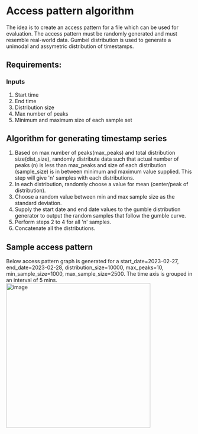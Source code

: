 # Access pattern algorithm

The idea is to create an access pattern for a file which can be used for evaluation. The access pattern must be randomly generated and must resemble real-world data. Gumbel distribution is used to generate a unimodal and assymetric distribution of timestamps.

## Requirements:

### Inputs
1. Start time
2. End time
3. Distribution size
4. Max number of peaks
5. Minimum and maximum size of each sample set


## Algorithm for generating timestamp series
1. Based on max number of peaks(max_peaks) and total distribution size(dist_size), randomly distribute data such that actual number of peaks (n) is less than max_peaks and size of each distribution (sample_size) is in between minimum and maximum value supplied. This step will give 'n' samples with each distributions.
2. In each distribution, randomly choose a value for mean (center/peak of distribution). 
3. Choose a random value between min and max sample size as the standard deviation.
4. Supply the start date and end date values to the gumble distribution generator to output the random samples that follow the gumble curve.
5. Perform steps 2 to 4 for all 'n' samples.
6. Concatenate all the distributions.

## Sample access pattern
Below access pattern graph is generated for a start_date=2023-02-27, end_date=2023-02-28, distribution_size=10000, max_peaks=10, min_sample_size=1000, max_sample_size=2500. The time axis is grouped in an interval of 5 mins.
<img width="390" alt="image" src="https://user-images.githubusercontent.com/18122083/222304332-c97f7e3c-aded-48b2-9766-08a279da1725.png">
